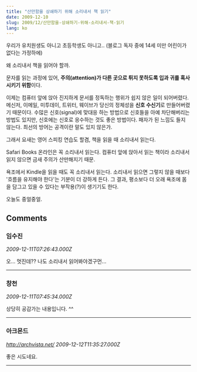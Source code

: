 ```yaml
---
title: "산만함을 상쇄하기 위해 소리내서 책 읽기"
date: 2009-12-10
slug: 2009/12/산만함을-상쇄하기-위해-소리내서-책-읽기
lang: ko
---
```


우리가 유치원생도 아니고 초등학생도 아니고.. (블로그 독자 중에 14세 미만 어린이가 없다는 가정하에)

왜 소리내서 책을 읽어야 할까.

문자를 읽는 과정에 있어, **주의(attention)가 다른 곳으로 튀지 못하도록 입과 귀를 혹사시키기 위함**이다.

이제는 컴퓨터 앞에 앉아 진지하게 문서를 정독하는 행위가 쉽지 않은 일이 되어버렸다. 메신저, 이메일, 미투데이, 트위터, 웨이브가 당신의 정체성을 **신호 수신기**로 만들어버렸기 때문이다. 수많은 신호(signal)에 맞대응 하는 방법으로 신호들을 아예 차단해버리는 방법도 있지만, 신호에는 신호로 응수하는 것도 좋은 방법이다. 패자가 된 느낌도 들지 않는다. 최선의 방어는 공격이란 말도 있지 않은가.

그래서 요새는 영어 스피킹 연습도 할겸, 책을 읽을 때 소리내서 읽는다.

Safari Books 온라인은 꼭 소리내서 읽는다. 컴퓨터 앞에 앉아서 읽는 책이라 소리내서 읽지 않으면 금새 주의가 산만해지기 때문.

욕조에서 Kindle을 읽을 때도 꼭 소리내서 읽는다. 소리내서 읽으면 그렇지 않을 때보다 '흐름을 유지해야 한다'는 기분이 더 강하게 든다. 그 결과, 평소보다 더 오래 욕조에 몸을 담그고 있을 수 있다는 부작용(?)이 생기기도 한다.

오늘도 중얼중얼.

## Comments

### 임수진
*2009-12-11T07:26:43.000Z*

오... 멋진데??
나도 소리내서 읽어봐야겠구먼...

---

### 창천
*2009-12-11T07:45:34.000Z*

상당히 공감가는 내용입니다. ^^

---

### 아크몬드
*http://archvista.net/*
*2009-12-12T11:35:27.000Z*

좋은 시도네요.

---


